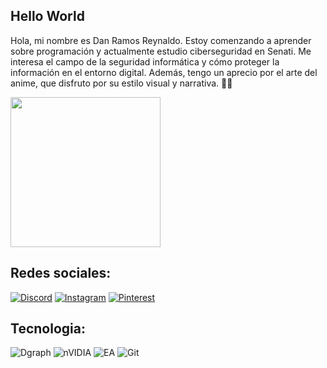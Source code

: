 ## Hello World
Hola, mi nombre es Dan Ramos Reynaldo. Estoy comenzando a aprender sobre programación y actualmente estudio ciberseguridad en Senati. Me interesa el campo de la seguridad informática y cómo proteger la información en el entorno digital. Además, tengo un aprecio por el arte del anime, que disfruto por su estilo visual y narrativa. :nazar_amulet::prayer_beads:

<img align= "half" width= "240" src= "https://media.tenor.com/4K0RB1X-7IsAAAAi/dramaturgy-vtuber.gif"/>

## Redes sociales:
[![Discord](https://img.shields.io/badge/Discord-%237289DA.svg?logo=discord&logoColor=white)](https://discord.gg/773971588054908928) 
[![Instagram](https://img.shields.io/badge/Instagram-%23E4405F.svg?logo=Instagram&logoColor=white)](https://instagram.com/https://www.instagram.com/yk.nadrr/) 
[![Pinterest](https://img.shields.io/badge/Pinterest-%23E60023.svg?logo=Pinterest&logoColor=white)](https://pinterest.com/https://www.pinterest.com/Llouuura/) 

## Tecnologia:
![Dgraph](https://img.shields.io/badge/dgraph-%23E50695.svg?style=for-the-badge&logo=dgraph&logoColor=white) ![nVIDIA](https://img.shields.io/badge/nVIDIA-%2376B900.svg?style=for-the-badge&logo=nVIDIA&logoColor=white) ![EA](https://img.shields.io/badge/ea-%23000000.svg?style=for-the-badge&logo=ea&logoColor=white) ![Git](https://img.shields.io/badge/git-%23F05033.svg?style=for-the-badge&logo=git&logoColor=white)
